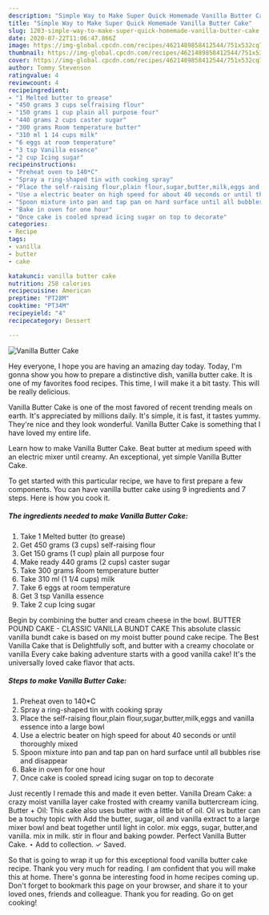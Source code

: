 ```yaml
---
description: "Simple Way to Make Super Quick Homemade Vanilla Butter Cake"
title: "Simple Way to Make Super Quick Homemade Vanilla Butter Cake"
slug: 1203-simple-way-to-make-super-quick-homemade-vanilla-butter-cake
date: 2020-07-22T11:06:47.866Z
image: https://img-global.cpcdn.com/recipes/4621489858412544/751x532cq70/vanilla-butter-cake-recipe-main-photo.jpg
thumbnail: https://img-global.cpcdn.com/recipes/4621489858412544/751x532cq70/vanilla-butter-cake-recipe-main-photo.jpg
cover: https://img-global.cpcdn.com/recipes/4621489858412544/751x532cq70/vanilla-butter-cake-recipe-main-photo.jpg
author: Tommy Stevenson
ratingvalue: 4
reviewcount: 4
recipeingredient:
- "1 Melted butter to grease"
- "450 grams 3 cups selfraising flour"
- "150 grams 1 cup plain all purpose four"
- "440 grams 2 cups caster sugar"
- "300 grams Room temperature butter"
- "310 ml 1 14 cups milk"
- "6 eggs at room temperature"
- "3 tsp Vanilla essence"
- "2 cup Icing sugar"
recipeinstructions:
- "Preheat oven to 140*C"
- "Spray a ring-shaped tin with cooking spray"
- "Place the self-raising flour,plain flour,sugar,butter,milk,eggs and vanilla essence into a large bowl"
- "Use a electric beater on high speed for about 40 seconds or until thoroughly mixed"
- "Spoon mixture into pan and tap pan on hard surface until all bubbles rise and disappear"
- "Bake in oven for one hour"
- "Once cake is cooled spread icing sugar on top to decorate"
categories:
- Recipe
tags:
- vanilla
- butter
- cake

katakunci: vanilla butter cake 
nutrition: 258 calories
recipecuisine: American
preptime: "PT28M"
cooktime: "PT34M"
recipeyield: "4"
recipecategory: Dessert

---
```



![Vanilla Butter Cake](https://img-global.cpcdn.com/recipes/4621489858412544/751x532cq70/vanilla-butter-cake-recipe-main-photo.jpg)

Hey everyone, I hope you are having an amazing day today. Today, I'm gonna show you how to prepare a distinctive dish, vanilla butter cake. It is one of my favorites food recipes. This time, I will make it a bit tasty. This will be really delicious.

Vanilla Butter Cake is one of the most favored of recent trending meals on earth. It's appreciated by millions daily. It's simple, it is fast, it tastes yummy. They're nice and they look wonderful. Vanilla Butter Cake is something that I have loved my entire life.

Learn how to make Vanilla Butter Cake. Beat butter at medium speed with an electric mixer until creamy. An exceptional, yet simple Vanilla Butter Cake.


To get started with this particular recipe, we have to first prepare a few components. You can have vanilla butter cake using 9 ingredients and 7 steps. Here is how you cook it.

<!--inarticleads1-->

##### The ingredients needed to make Vanilla Butter Cake:

1. Take 1 Melted butter (to grease)
1. Get 450 grams (3 cups) self-raising flour
1. Get 150 grams (1 cup) plain all purpose four
1. Make ready 440 grams (2 cups) caster sugar
1. Take 300 grams Room temperature butter
1. Take 310 ml (1 1/4 cups) milk
1. Take 6 eggs at room temperature
1. Get 3 tsp Vanilla essence
1. Take 2 cup Icing sugar


Begin by combining the butter and cream cheese in the bowl. BUTTER POUND CAKE - CLASSIC VANILLA BUNDT CAKE This absolute classic vanilla bundt cake is based on my moist butter pound cake recipe. The Best Vanilla Cake that is Delightfully soft, and butter with a creamy chocolate or vanilla Every cake baking adventure starts with a good vanilla cake! It&#39;s the universally loved cake flavor that acts. 

<!--inarticleads2-->

##### Steps to make Vanilla Butter Cake:

1. Preheat oven to 140*C
1. Spray a ring-shaped tin with cooking spray
1. Place the self-raising flour,plain flour,sugar,butter,milk,eggs and vanilla essence into a large bowl
1. Use a electric beater on high speed for about 40 seconds or until thoroughly mixed
1. Spoon mixture into pan and tap pan on hard surface until all bubbles rise and disappear
1. Bake in oven for one hour
1. Once cake is cooled spread icing sugar on top to decorate


Just recently I remade this and made it even better. Vanilla Dream Cake: a crazy moist vanilla layer cake frosted with creamy vanilla buttercream icing. Butter + Oil: This cake also uses butter with a little bit of oil. Oil vs butter can be a touchy topic with Add the butter, sugar, oil and vanilla extract to a large mixer bowl and beat together until light in color. mix eggs, sugar, butter,and vanilla. mix in milk. stir in flour and baking powder. Perfect Vanilla Butter Cake. ⋆ Add to collection. ✓ Saved. 

So that is going to wrap it up for this exceptional food vanilla butter cake recipe. Thank you very much for reading. I am confident that you will make this at home. There's gonna be interesting food in home recipes coming up. Don't forget to bookmark this page on your browser, and share it to your loved ones, friends and colleague. Thank you for reading. Go on get cooking!
